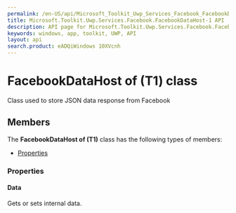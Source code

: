 ```yaml
---
permalink: /en-US/api/Microsoft_Toolkit_Uwp_Services_Facebook_FacebookDataHost-1.htm
title: Microsoft.Toolkit.Uwp.Services.Facebook.FacebookDataHost-1 API 
description: API page for Microsoft.Toolkit.Uwp.Services.Facebook.FacebookDataHost-1
keywords: windows, app, toolkit, UWP, API
layout: api
search.product: eADQiWindows 10XVcnh
---
```



# FacebookDataHost of (T1) class

Class used to store JSON data response from Facebook

## Members

The **FacebookDataHost of (T1)** class has the following types of members:

* [Properties](#Properties)

### Properties

#### Data

Gets or sets internal data.




